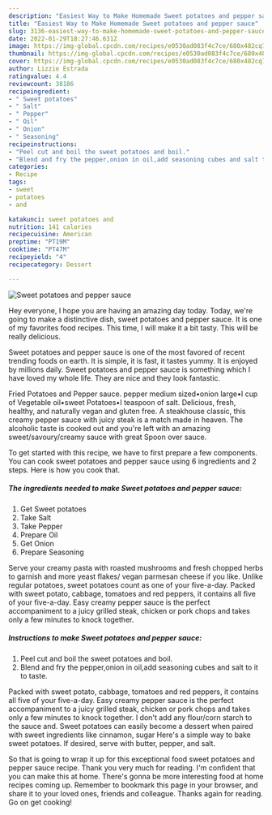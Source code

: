 ```yaml
---
description: "Easiest Way to Make Homemade Sweet potatoes and pepper sauce"
title: "Easiest Way to Make Homemade Sweet potatoes and pepper sauce"
slug: 3136-easiest-way-to-make-homemade-sweet-potatoes-and-pepper-sauce
date: 2022-01-29T18:27:46.631Z
image: https://img-global.cpcdn.com/recipes/e0530ad083f4c7ce/680x482cq70/sweet-potatoes-and-pepper-sauce-recipe-main-photo.jpg
thumbnail: https://img-global.cpcdn.com/recipes/e0530ad083f4c7ce/680x482cq70/sweet-potatoes-and-pepper-sauce-recipe-main-photo.jpg
cover: https://img-global.cpcdn.com/recipes/e0530ad083f4c7ce/680x482cq70/sweet-potatoes-and-pepper-sauce-recipe-main-photo.jpg
author: Lizzie Estrada
ratingvalue: 4.4
reviewcount: 38186
recipeingredient:
- " Sweet potatoes"
- " Salt"
- " Pepper"
- " Oil"
- " Onion"
- " Seasoning"
recipeinstructions:
- "Peel cut and boil the sweet potatoes and boil."
- "Blend and fry the pepper,onion in oil,add seasoning cubes and salt to it to taste."
categories:
- Recipe
tags:
- sweet
- potatoes
- and

katakunci: sweet potatoes and 
nutrition: 141 calories
recipecuisine: American
preptime: "PT19M"
cooktime: "PT47M"
recipeyield: "4"
recipecategory: Dessert

---
```



![Sweet potatoes and pepper sauce](https://img-global.cpcdn.com/recipes/e0530ad083f4c7ce/680x482cq70/sweet-potatoes-and-pepper-sauce-recipe-main-photo.jpg)

Hey everyone, I hope you are having an amazing day today. Today, we're going to make a distinctive dish, sweet potatoes and pepper sauce. It is one of my favorites food recipes. This time, I will make it a bit tasty. This will be really delicious.

Sweet potatoes and pepper sauce is one of the most favored of recent trending foods on earth. It is simple, it is fast, it tastes yummy. It is enjoyed by millions daily. Sweet potatoes and pepper sauce is something which I have loved my whole life. They are nice and they look fantastic.

Fried Potatoes and Pepper sauce. pepper medium sized•onion large•I cup of Vegetable oil•sweet Potatoes•I teaspoon of salt. Delicious, fresh, healthy, and naturally vegan and gluten free. A steakhouse classic, this creamy pepper sauce with juicy steak is a match made in heaven. The alcoholic taste is cooked out and you&#39;re left with an amazing sweet/savoury/creamy sauce with great Spoon over sauce.


To get started with this recipe, we have to first prepare a few components. You can cook sweet potatoes and pepper sauce using 6 ingredients and 2 steps. Here is how you cook that.

<!--inarticleads1-->

##### The ingredients needed to make Sweet potatoes and pepper sauce:

1. Get  Sweet potatoes
1. Take  Salt
1. Take  Pepper
1. Prepare  Oil
1. Get  Onion
1. Prepare  Seasoning


Serve your creamy pasta with roasted mushrooms and fresh chopped herbs to garnish and more yeast flakes/ vegan parmesan cheese if you like. Unlike regular potatoes, sweet potatoes count as one of your five-a-day. Packed with sweet potato, cabbage, tomatoes and red peppers, it contains all five of your five-a-day. Easy creamy pepper sauce is the perfect accompaniment to a juicy grilled steak, chicken or pork chops and takes only a few minutes to knock together. 

<!--inarticleads2-->

##### Instructions to make Sweet potatoes and pepper sauce:

1. Peel cut and boil the sweet potatoes and boil.
1. Blend and fry the pepper,onion in oil,add seasoning cubes and salt to it to taste.


Packed with sweet potato, cabbage, tomatoes and red peppers, it contains all five of your five-a-day. Easy creamy pepper sauce is the perfect accompaniment to a juicy grilled steak, chicken or pork chops and takes only a few minutes to knock together. I don&#39;t add any flour/corn starch to the sauce and. Sweet potatoes can easily become a dessert when paired with sweet ingredients like cinnamon, sugar Here&#39;s a simple way to bake sweet potatoes. If desired, serve with butter, pepper, and salt. 

So that is going to wrap it up for this exceptional food sweet potatoes and pepper sauce recipe. Thank you very much for reading. I'm confident that you can make this at home. There's gonna be more interesting food at home recipes coming up. Remember to bookmark this page in your browser, and share it to your loved ones, friends and colleague. Thanks again for reading. Go on get cooking!

